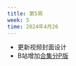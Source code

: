 ```yaml
---
title: 第5周
week: 5
time: 2024年4月26
---
```


- 更新视频封面设计
- B站增加[合集分P版](https://www.bilibili.com/video/BV1hD421T7sU/?share_source=copy_web&vd_source=2ab9f3bdf795fb473263ee1fc1d268d0)